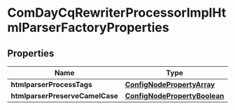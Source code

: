 

# ComDayCqRewriterProcessorImplHtmlParserFactoryProperties

## Properties

Name | Type | Description | Notes
------------ | ------------- | ------------- | -------------
**htmlparserProcessTags** | [**ConfigNodePropertyArray**](ConfigNodePropertyArray.md) |  |  [optional]
**htmlparserPreserveCamelCase** | [**ConfigNodePropertyBoolean**](ConfigNodePropertyBoolean.md) |  |  [optional]



